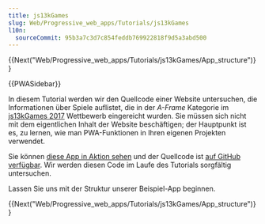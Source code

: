 ```yaml
---
title: js13kGames
slug: Web/Progressive_web_apps/Tutorials/js13kGames
l10n:
  sourceCommit: 95b3a7c3d7c854feddb769922818f9d5a3abd500
---
```


{{Next("Web/Progressive_web_apps/Tutorials/js13kGames/App_structure")}}

{{PWASidebar}}

In diesem Tutorial werden wir den Quellcode einer Website untersuchen, die Informationen über Spiele auflistet, die in der _A-Frame_ Kategorie im [js13kGames 2017](https://2017.js13kgames.com/) Wettbewerb eingereicht wurden. Sie müssen sich nicht mit dem eigentlichen Inhalt der Website beschäftigen; der Hauptpunkt ist es, zu lernen, wie man PWA-Funktionen in Ihren eigenen Projekten verwendet.

Sie können [diese App in Aktion sehen](https://mdn.github.io/pwa-examples/js13kpwa/) und der Quellcode ist [auf GitHub verfügbar](https://github.com/mdn/pwa-examples/tree/main/js13kpwa). Wir werden diesen Code im Laufe des Tutorials sorgfältig untersuchen.

Lassen Sie uns mit der Struktur unserer Beispiel-App beginnen.

{{Next("Web/Progressive_web_apps/Tutorials/js13kGames/App_structure")}}

